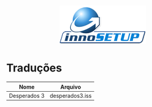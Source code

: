 <h1 align="center"><figure>
  <img src="InnoSetup.png">
</figure></h1>

Traduções
====================
| Nome  |  Arquivo  |
| ------------------- | ------------------- |
|  Desperados 3 |  desperados3.iss |

